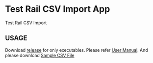 # Test Rail CSV Import App

Test Rail CSV Import

## USAGE

Download  [release](https://code.siemens.com/emre.sencan/testrailcsvimport/-/tree/master/release) for only executables.
Please refer [User Manual](https://code.siemens.com/emre.sencan/testrailcsvimport/-/tree/master/documents/User_Manuel.docx).
And please download [Sample CSV File](https://code.siemens.com/emre.sencan/testrailcsvimport/-/tree/master/documents/SampleCSVFile.csv)


